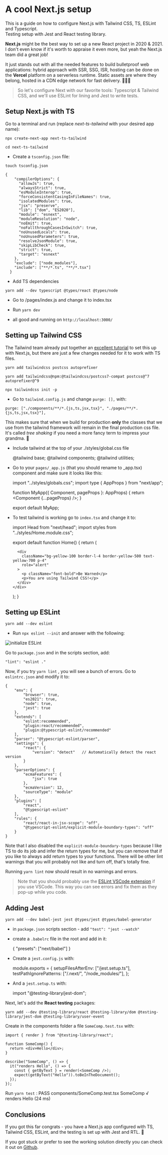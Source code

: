 # A cool Next.js setup

This is a guide on how to configure Next.js with Tailwind CSS, TS, ESLint and Typescript.  
Testing setup with Jest and React testing library.


**Next.js** might be the best way to set up a new React project in 2020 & 2021\. I don't even know if it's worth to appraise it even more, but yeah the Next.js team did a great job!

It just stands out with all the needed features to build bulletproof web applications: hybrid approach with SSR, SSG, ISR, hosting can be done on the **Vercel** platform on a serverless runtime. Static assets are where they belong, hosted in a CDN edge network for fast delivery. 🏃🏃🏃

> So let's configure Next with our favorite tools: Typescript & Tailwind CSS, and we'll use ESLint for lining and Jest to write tests.

## Setup Next.js with TS

Go to a terminal and run (replace _next-ts-tailwind_ with your desired app name):

`npx create-next-app next-ts-tailwind`

`cd next-ts-tailwind`

- Create a `tsconfig.json` file:

`touch tsconfig.json`

    {
        "compilerOptions": {
          "allowJs": true,
          "alwaysStrict": true,
          "esModuleInterop": true,
          "forceConsistentCasingInFileNames": true,
          "isolatedModules": true,
          "jsx": "preserve",
          "lib": ["dom", "ES2020"],
          "module": "esnext",
          "moduleResolution": "node",
          "noEmit": true,
          "noFallthroughCasesInSwitch": true,
          "noUnusedLocals": true,
          "noUnusedParameters": true,
          "resolveJsonModule": true,
          "skipLibCheck": true,
          "strict": true,
          "target": "esnext"
        },
        "exclude": ["node_modules"],
        "include": ["**/*.ts", "**/*.tsx"]
      }

*   Add TS dependencies

`yarn add --dev typescript @types/react @types/node`

*   Go to /pages/index.js and change it to index.tsx

*   Run `yarn dev`

*   all good and running on `http://localhost:3000/`

## Setting up Tailwind CSS

The Tailwind team already put together an [excellent tutorial](https://tailwindcss.com/docs/guides/nextjs) to set this up with Next.js, but there are just a few changes needed for it to work with TS files.

`yarn add tailwindcss postcss autoprefixer`

`yarn add tailwindcss@npm:@tailwindcss/postcss7-compat postcss@^7 autoprefixer@^9`

`npx tailwindcss init -p`

*   Go to `tailwind.config.js` and change `purge: [],` with:

`purge: ["./components/**/*.{js,ts,jsx,tsx}", "./pages/**/*.{js,ts,jsx,tsx}"],`

This makes sure that when we build for production **only** the classes that we use from the tailwind framework will remain in the final production css file. It's called _tree shaking_ if you need a more fancy term to impress your grandma. 👵

*   Include tailwind at the top of your ./styles/global.css file

    @tailwind base;
    @tailwind components;
    @tailwind utilities;

*   Go to your `pages/_app.js` (that you should rename to _app.tsx) component and make sure it looks like this:

    import "../styles/globals.css";
    import type { AppProps } from "next/app";

    function MyApp({ Component, pageProps }: AppProps) {
      return <Component {...pageProps} />;
    }

    export default MyApp;

*   To test tailwind is working go to `index.tsx` and change it to:

    import Head from "next/head";
    import styles from "../styles/Home.module.css";

    export default function Home() {
      return (
        <div className={styles.container}>
          <Head>
            <title>Create Next App</title>
            <link rel="icon" href="/favicon.ico" />
          </Head>

          <div
            className="bg-yellow-100 border-l-4 border-yellow-500 text-yellow-700 p-4"
            role="alert"
          >
            <p className="font-bold">Be Warned</p>
            <p>You are using Tailwind CSS!</p>
          </div>
        </div>
      );
    }

## Setting up ESLint

`yarn add --dev eslint`

*   Run `npx eslint --init` and answer with the following:

![initialize ESLint](https://dev-to-uploads.s3.amazonaws.com/i/6yt7uoumpylp3e7cl8nk.PNG)

Go to `package.json` and in the scripts section, add:

`"lint": "eslint ."`

Now, if you try `yarn lint` , you will see a bunch of errors. Go to `eslintrc.json` and modify it to:

    {
        "env": {
            "browser": true,
            "es2021": true,
            "node": true,
            "jest": true
        },
        "extends": [
            "eslint:recommended",
            "plugin:react/recommended",
            "plugin:@typescript-eslint/recommended"
        ],
        "parser": "@typescript-eslint/parser",
        "settings": {
            "react": {
                "version": "detect"   // Automatically detect the react version
            }
        },
        "parserOptions": {
            "ecmaFeatures": {
                "jsx": true
            },
            "ecmaVersion": 12,
            "sourceType": "module"
        },
        "plugins": [
            "react",
            "@typescript-eslint"
        ],
        "rules": {
            "react/react-in-jsx-scope": "off",
            "@typescript-eslint/explicit-module-boundary-types": "off"
        }
    }

Note that I also disabled the `explicit-module-boundary-types` because I like TS to do its job and infer the return types for me, but you can remove that if you like to always add return types to your functions. There will be other lint warnings that you will probably not like and turn off, that's totally fine.

Running `yarn lint` now should result in no warnings and errors.

> Note that you should probably use the [ESLint VSCode extension](https://marketplace.visualstudio.com/items?itemName=dbaeumer.vscode-eslint) if you use VSCode. This way you can see errors and fix them as they pop-up while you code.

## Adding Jest

`yarn add --dev babel-jest jest @types/jest @types/babel-generator`

*   in `package.json` scripts section - add `"test": "jest --watch"`

*   create a `.babelrc` file in the root and add in it:

    {
        "presets": ["next/babel"]
    }

*   Create a `jest.config.js` with:

    module.exports = {
      setupFilesAfterEnv: ["<rootDir>/jest.setup.ts"],
      testPathIgnorePatterns: ["<rootDir>/.next/", "<rootDir>/node_modules/"],
    };

*   And a `jest.setup.ts` with:

    import "@testing-library/jest-dom";

Next, let's add the **React testing** packages:

`yarn add --dev @testing-library/react @testing-library/dom @testing-library/jest-dom @testing-library/user-event`

Create in the components folder a file `SomeComp.test.tsx` with:

    import { render } from "@testing-library/react";

    function SomeComp() {
      return <div>Hello</div>;
    }

    describe("SomeComp", () => {
      it("renders Hello", () => {
        const { getByText } = render(<SomeComp />);
        expect(getByText("Hello")).toBeInTheDocument();
      });
    });

Run `yarn test` : PASS components/SomeComp.test.tsx SomeComp √ renders Hello (24 ms)

## Conclusions

If you got this far congrats - you have a Next.js app configured with TS, Tailwind CSS, ESLint, and the testing is set up with Jest and RTL. 🥳

If you got stuck or prefer to see the working solution directly you can check it out on [Github](https://github.com/tkssharma/nextjs-modern-apps).
